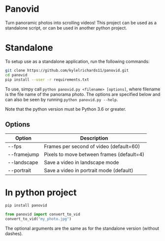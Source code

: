# Panovid
Turn panoramic photos into scrolling videos! This project can be used as a standalone script, or can be used in another python project.

# Standalone
To setup use as a standalone application, run the following commands:

```bash
git clone https://github.com/kylelrichards11/panovid.git
cd panovid
pip install --user -r requirements.txt
```

To use, simpy call `python panovid.py <filename> [options]`, where filename is the file name of the panorama photo. The options are specified below and can also be seen by running `python panovid.py --help`.

Note that the python version must be Python 3.6 or greater.

## Options
| Option | Description |
| -- | -- |
| --fps | Frames per second of video (default=60) |
| --framejump | Pixels to move between frames (default=4) |
| --landscape | Save a video in landscape mode |
| --portrait | Save a video in portrait mode (default) |

# In python project
```bash
pip install panovid
```

```python
from panovid import convert_to_vid
convert_to_vid("my_photo.jpg")
```

The optional arguments are the same as for the standalone version (without dashes).

```